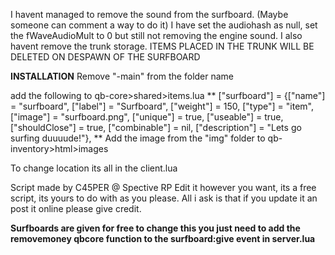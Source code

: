 I havent managed to remove the sound from the surfboard. (Maybe someone can comment a way to do it) I have set the audiohash as null, set the fWaveAudioMult to 0 but still not removing the engine sound. I also havent remove the trunk storage. ITEMS PLACED IN THE TRUNK WILL BE DELETED ON DESPAWN OF THE SURFBOARD

**INSTALLATION**
Remove "-main" from the folder name

add the following to qb-core>shared>items.lua
**
["surfboard"] 		 			 = {["name"] = "surfboard",       	    	["label"] = "Surfboard",	 				["weight"] = 150, 		["type"] = "item", 		["image"] = "surfboard.png", 			["unique"] = true, 	["useable"] = true, 	["shouldClose"] = true,   ["combinable"] = nil,   ["description"] = "Lets go surfing duuuude!"},
**
Add the image from the "img" folder to qb-inventory>html>images

To change location its all in the client.lua

Script made by C45PER @ Spective RP
Edit it however you want, its a free script, its yours to do with as you please. 
All i ask is that if you update it an post it online please give credit. 

**Surfboards are given for free to change this you just need to add the removemoney qbcore function to the surfboard:give event in server.lua**
